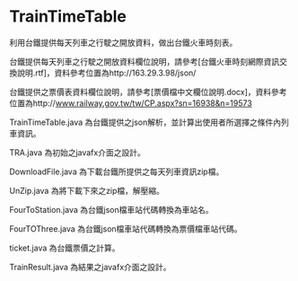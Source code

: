 # TrainTimeTable
利用台鐵提供每天列車之行駛之開放資料，做出台鐵火車時刻表。

台鐵提供每天列車之行駛之開放資料欄位說明，請參考[台鐵火車時刻網際資訊交換說明.rtf]，資料參考位置為http://163.29.3.98/json/

台鐵提供之票價表資料欄位說明，請參考[票價檔中文欄位說明.docx]，資料參考位置為http://www.railway.gov.tw/tw/CP.aspx?sn=16938&n=19573

TrainTimeTable.java 為台鐵提供之json解析，並計算出使用者所選擇之條件內列車資訊。

TRA.java 為初始之javafx介面之設計。

DownloadFile.java 為下載台鐵所提供之每天列車資訊zip檔。

UnZip.java 為將下載下來之zip檔，解壓縮。

FourToStation.java 為台鐵json檔車站代碼轉換為車站名。

FourTOThree.java 為台鐵json檔車站代碼轉換為票價檔車站代碼。

ticket.java 為台鐵票價之計算。

TrainResult.java 為結果之javafx介面之設計。
